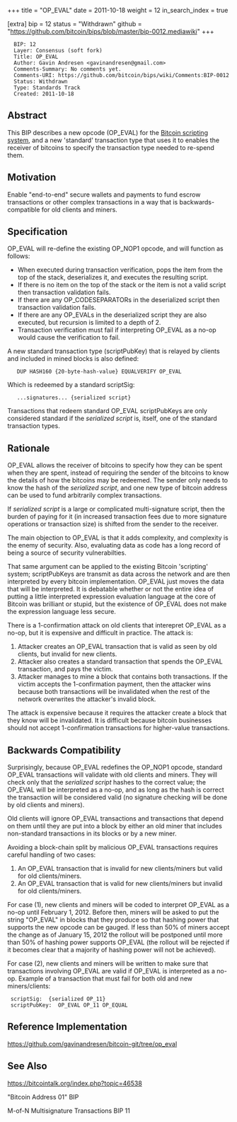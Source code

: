 +++
title = "OP_EVAL"
date = 2011-10-18
weight = 12
in_search_index = true

[extra]
bip = 12
status = "Withdrawn"
github = "https://github.com/bitcoin/bips/blob/master/bip-0012.mediawiki"
+++

      BIP: 12
      Layer: Consensus (soft fork)
      Title: OP_EVAL
      Author: Gavin Andresen <gavinandresen@gmail.com>
      Comments-Summary: No comments yet.
      Comments-URI: https://github.com/bitcoin/bips/wiki/Comments:BIP-0012
      Status: Withdrawn
      Type: Standards Track
      Created: 2011-10-18

## Abstract

This BIP describes a new opcode (OP\_EVAL) for the [Bitcoin scripting
system](https://en.bitcoin.it/wiki/Script), and a new 'standard'
transaction type that uses it to enables the receiver of bitcoins to
specify the transaction type needed to re-spend them.

## Motivation

Enable "end-to-end" secure wallets and payments to fund escrow
transactions or other complex transactions in a way that is
backwards-compatible for old clients and miners.

## Specification

OP\_EVAL will re-define the existing OP\_NOP1 opcode, and will function
as follows:

-   When executed during transaction verification, pops the item from
    the top of the stack, deserializes it, and executes the resulting
    script.
-   If there is no item on the top of the stack or the item is not a
    valid script then transaction validation fails.
-   If there are any OP\_CODESEPARATORs in the deserialized script then
    transaction validation fails.
-   If there are any OP\_EVALs in the deserialized script they are also
    executed, but recursion is limited to a depth of 2.
-   Transaction verification must fail if interpreting OP\_EVAL as a
    no-op would cause the verification to fail.

A new standard transaction type (scriptPubKey) that is relayed by
clients and included in mined blocks is also defined:

`   DUP HASH160 {20-byte-hash-value} EQUALVERIFY OP_EVAL`

Which is redeemed by a standard scriptSig:

`   ...signatures... {serialized script}`

Transactions that redeem standard OP\_EVAL scriptPubKeys are only
considered standard if the *serialized script* is, itself, one of the
standard transaction types.

## Rationale

OP\_EVAL allows the receiver of bitcoins to specify how they can be
spent when they are spent, instead of requiring the sender of the
bitcoins to know the details of how the bitcoins may be redeemed. The
sender only needs to know the hash of the *serialized script*, and one
new type of bitcoin address can be used to fund arbitrarily complex
transactions.

If *serialized script* is a large or complicated multi-signature script,
then the burden of paying for it (in increased transaction fees due to
more signature operations or transaction size) is shifted from the
sender to the receiver.

The main objection to OP\_EVAL is that it adds complexity, and
complexity is the enemy of security. Also, evaluating data as code has a
long record of being a source of security vulnerabilties.

That same argument can be applied to the existing Bitcoin 'scripting'
system; scriptPubKeys are transmit as data across the network and are
then interpreted by every bitcoin implementation. OP\_EVAL just moves
the data that will be interpreted. It is debatable whether or not the
entire idea of putting a little interpreted expression evaluation
language at the core of Bitcoin was brilliant or stupid, but the
existence of OP\_EVAL does not make the expression language less secure.

There is a 1-confirmation attack on old clients that interepret OP\_EVAL
as a no-op, but it is expensive and difficult in practice. The attack
is:

1.  Attacker creates an OP\_EVAL transaction that is valid as seen by
    old clients, but invalid for new clients.
2.  Attacker also creates a standard transaction that spends the
    OP\_EVAL transaction, and pays the victim.
3.  Attacker manages to mine a block that contains both transactions. If
    the victim accepts the 1-confirmation payment, then the attacker
    wins because both transactions will be invalidated when the rest of
    the network overwrites the attacker's invalid block.

The attack is expensive because it requires the attacker create a block
that they know will be invalidated. It is difficult because bitcoin
businesses should not accept 1-confirmation transactions for
higher-value transactions.

## Backwards Compatibility

Surprisingly, because OP\_EVAL redefines the OP\_NOP1 opcode, standard
OP\_EVAL transactions will validate with old clients and miners. They
will check only that the *serialized script* hashes to the correct
value; the OP\_EVAL will be interpreted as a no-op, and as long as the
hash is correct the transaction will be considered valid (no signature
checking will be done by old clients and miners).

Old clients will ignore OP\_EVAL transactions and transactions that
depend on them until they are put into a block by either an old miner
that includes non-standard transactions in its blocks or by a new miner.

Avoiding a block-chain split by malicious OP\_EVAL transactions requires
careful handling of two cases:

1.  An OP\_EVAL transaction that is invalid for new clients/miners but
    valid for old clients/miners.
2.  An OP\_EVAL transaction that is valid for new clients/miners but
    invalid for old clients/miners.

For case (1), new clients and miners will be coded to interpret OP\_EVAL
as a no-op until February 1, 2012. Before then, miners will be asked to
put the string "OP\_EVAL" in blocks that they produce so that hashing
power that supports the new opcode can be gauged. If less than 50% of
miners accept the change as of January 15, 2012 the rollout will be
postponed until more than 50% of hashing power supports OP\_EVAL (the
rollout will be rejected if it becomes clear that a majority of hashing
power will not be achieved).

For case (2), new clients and miners will be written to make sure that
transactions involving OP\_EVAL are valid if OP\_EVAL is interpreted as
a no-op. Example of a transaction that must fail for both old and new
miners/clients:

` scriptSig:  {serialized OP_11}`  
` scriptPubKey:  OP_EVAL OP_11 OP_EQUAL`

## Reference Implementation

<https://github.com/gavinandresen/bitcoin-git/tree/op_eval>

## See Also

<https://bitcointalk.org/index.php?topic=46538>

"Bitcoin Address 01" BIP

M-of-N Multisignature Transactions BIP 11
